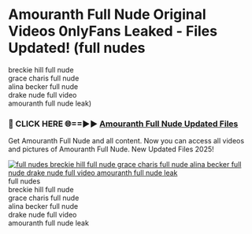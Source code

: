 # Amouranth Full Nude Original Videos 0nlyFans Leaked - Files Updated! (full nudes<br>
breckie hill full nude<br>
grace charis full nude<br>
alina becker full nude<br>
drake nude full video<br>
amouranth full nude leak)

<h3>🔴 CLICK HERE 🌐==►► <a href="https://tinyurl.com/2p9ay9w9" rel="nofollow">Amouranth Full Nude Updated Files</a></h3>

Get Amouranth Full Nude and all content. Now you can access all videos and pictures of Amouranth Full Nude. New Updated Files 2025!

[![full nudes<br>
breckie hill full nude<br>
grace charis full nude<br>
alina becker full nude<br>
drake nude full video<br>
amouranth full nude leak](https://i.imgur.com/KQgVmj3.gif)](https://tinyurl.com/2p9ay9w9)
full nudes<br>
breckie hill full nude<br>
grace charis full nude<br>
alina becker full nude<br>
drake nude full video<br>
amouranth full nude leak